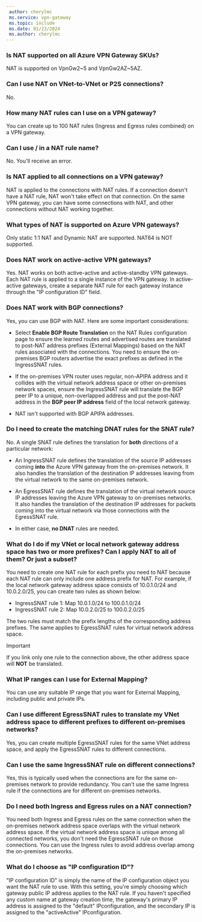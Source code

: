 ```yaml
---
 author: cherylmc
 ms.service: vpn-gateway
 ms.topic: include
 ms.date: 01/23/2024
 ms.author: cherylmc
---
```

### Is NAT supported on all Azure VPN Gateway SKUs?

NAT is supported on VpnGw2~5 and VpnGw2AZ~5AZ.

### Can I use NAT on VNet-to-VNet or P2S connections?

No.

### How many NAT rules can I use on a VPN gateway?

You can create up to 100 NAT rules (Ingress and Egress rules combined) on a VPN gateway.

### Can I use / in a NAT rule name?

No. You'll receive an error.

### Is NAT applied to all connections on a VPN gateway?

NAT is applied to the connections with NAT rules. If a connection doesn't have a NAT rule, NAT won't take effect on that connection. On the same VPN gateway, you can have some connections with NAT, and other connections without NAT working together.

### What types of NAT is supported on Azure VPN gateways?

Only static 1:1 NAT and Dynamic NAT are supported. NAT64 is NOT supported.

### Does NAT work on active-active VPN gateways?

Yes. NAT works on both active-active and active-standby VPN gateways.
Each NAT rule is applied to a single instance of the VPN gateway. In active-active gateways, create a separate NAT rule for each gateway instance through the "IP configuration ID" field.

### Does NAT work with BGP connections?

Yes, you can use BGP with NAT. Here are some important considerations:

* Select **Enable BGP Route Translation** on the NAT Rules configuration page to ensure the learned routes and advertised routes are translated to post-NAT address prefixes (External Mappings) based on the NAT rules associated with the connections. You need to ensure the on-premises BGP routers advertise the exact prefixes as defined in the IngressSNAT rules.

* If the on-premises VPN router uses regular, non-APIPA address and it collides with the virtual network address space or other on-premises network spaces, ensure the IngressSNAT rule will translate the BGP peer IP to a unique, non-overlapped address and put the post-NAT address in the **BGP peer IP address** field of the local network gateway.
* NAT isn't supported with BGP APIPA addresses.

### Do I need to create the matching DNAT rules for the SNAT rule?

No. A single SNAT rule defines the translation for **both** directions of a particular network:

* An IngressSNAT rule defines the translation of the source IP addresses coming **into** the Azure VPN gateway from the on-premises network. It also handles the translation of the destination IP addresses leaving from the virtual network to the same on-premises network.

* An EgressSNAT rule defines the translation of the virtual network source IP addresses leaving the Azure VPN gateway to on-premises networks. It also handles the translation of the destination IP addresses for packets coming into the virtual network via those connections with the EgressSNAT rule.

* In either case, **no DNAT** rules are needed.

### What do I do if my VNet or local network gateway address space has two or more prefixes? Can I apply NAT to all of them? Or just a subset?

You need to create one NAT rule for each prefix you need to NAT because each NAT rule can only include one address prefix for NAT. For example, if the local network gateway address space consists of 10.0.1.0/24 and 10.0.2.0/25, you can create two rules as shown below:

* IngressSNAT rule 1: Map 10.0.1.0/24 to 100.0.1.0/24
* IngressSNAT rule 2: Map 10.0.2.0/25 to 100.0.2.0/25

The two rules must match the prefix lengths of the corresponding address prefixes. The same applies to EgressSNAT rules for virtual network address space.

> [!IMPORTANT]
> If you link only one rule to the connection above, the other address space will **NOT** be translated.

### What IP ranges can I use for External Mapping?

You can use any suitable IP range that you want for External Mapping, including public and private IPs.

### Can I use different EgressSNAT rules to translate my VNet address space to different prefixes to different on-premises networks?

Yes, you can create multiple EgressSNAT rules for the same VNet address space, and apply the EgressSNAT rules to different connections.

### Can I use the same IngressSNAT rule on different connections?

Yes, this is typically used when the connections are for the same on-premises network to provide redundancy. You can't use the same Ingress rule if the connections are for different on-premises networks.

### Do I need both Ingress and Egress rules on a NAT connection?

You need both Ingress and Egress rules on the same connection when the on-premises network address space overlaps with the virtual network address space. If the virtual network address space is unique among all connected networks, you don't need the EgressSNAT rule on those connections. You can use the Ingress rules to avoid address overlap among the on-premises networks.

### What do I choose as "IP configuration ID"?

"IP configuration ID" is simply the name of the IP configuration object you want the NAT rule to use. With this setting, you're simply choosing which gateway public IP address applies to the NAT rule. If you haven't specified any custom name at gateway creation time, the gateway's primary IP address is assigned to the "default" IPconfiguration, and the secondary IP is assigned to the "activeActive" IPconfiguration.
